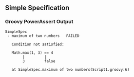 ## Simple Specification
### Groovy PowerAssert Output

```
SimpleSpec
 - maximum of two numbers   FAILED

   Condition not satisfied:
   
   Math.max(1, 3) == 4
        |         |
        3         false
   
   at SimpleSpec.maximum of two numbers(Script1.groovy:6)
```
